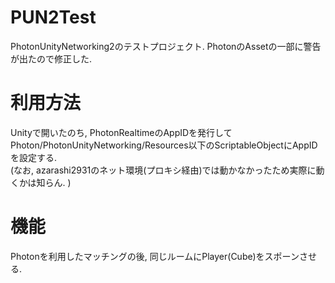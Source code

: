 # PUN2Test
PhotonUnityNetworking2のテストプロジェクト. PhotonのAssetの一部に警告が出たので修正した.  
# 利用方法
Unityで開いたのち, PhotonRealtimeのAppIDを発行してPhoton/PhotonUnityNetworking/Resources以下のScriptableObjectにAppIDを設定する.  
(なお, azarashi2931のネット環境(プロキシ経由)では動かなかったため実際に動くかは知らん. )
# 機能
Photonを利用したマッチングの後, 同じルームにPlayer(Cube)をスポーンさせる.  

